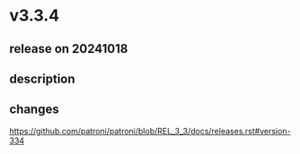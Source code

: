# v3.3.4

## release on 20241018
## description
## changes
<a href="https://github.com/patroni/patroni/blob/REL_3_3/docs/releases.rst#version-334">https://github.com/patroni/patroni/blob/REL_3_3/docs/releases.rst#version-334</a>

